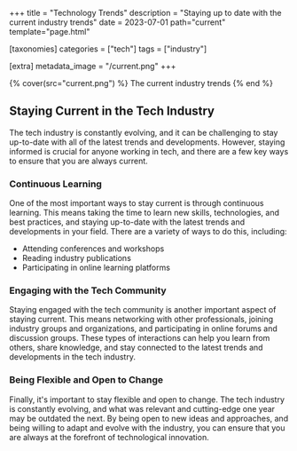+++
title = "Technology Trends"
description = "Staying up to date with the current industry trends"
date = 2023-07-01
path="current"
template="page.html"

[taxonomies]
categories = ["tech"]
tags = ["industry"]

[extra]
metadata_image = "/current.png"
+++

{% cover(src="current.png") %}
The current industry trends
{% end %}


## Staying Current in the Tech Industry
The tech industry is constantly evolving, and it can be challenging to stay up-to-date with all of the latest trends and developments. However, staying informed is crucial for anyone working in tech, and there are a few key ways to ensure that you are always current.

### Continuous Learning
One of the most important ways to stay current is through continuous learning. This means taking the time to learn new skills, technologies, and best practices, and staying up-to-date with the latest trends and developments in your field. There are a variety of ways to do this, including:

- Attending conferences and workshops
- Reading industry publications
- Participating in online learning platforms

### Engaging with the Tech Community

Staying engaged with the tech community is another important aspect of staying current. This means networking with other professionals, joining industry groups and organizations, and participating in online forums and discussion groups. These types of interactions can help you learn from others, share knowledge, and stay connected to the latest trends and developments in the tech industry.

### Being Flexible and Open to Change
Finally, it's important to stay flexible and open to change. The tech industry is constantly evolving, and what was relevant and cutting-edge one year may be outdated the next. By being open to new ideas and approaches, and being willing to adapt and evolve with the industry, you can ensure that you are always at the forefront of technological innovation.